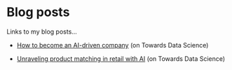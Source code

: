 # Blog posts

Links to my blog posts...

- [How to become an AI-driven company](https://towardsdatascience.com/how-to-become-an-ai-driven-company-e8816453c786) (on Towards Data Science)

- [Unraveling product matching in retail with AI](https://towardsdatascience.com/unravelling-product-matching-with-ai-1a6ef7bd8614) (on Towards Data Science)